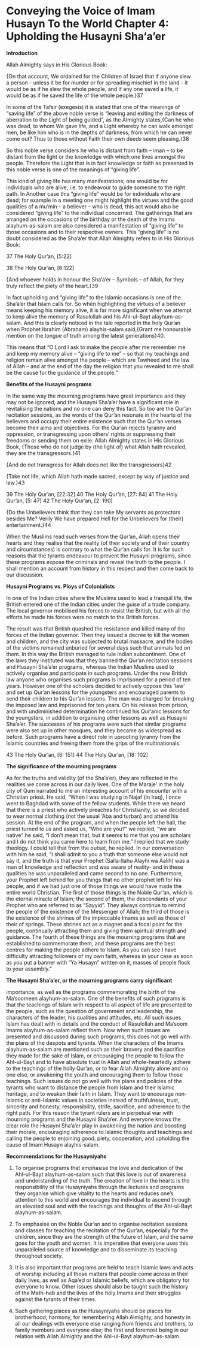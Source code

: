 Conveying the Voice of Imam Husayn To the World Chapter 4: Upholding the Husayni Sha‘a’er
=========================================================================================

**Introduction**

Allah Almighty says in His Glorious Book:

{On that account, We ordained for the Children of Israel that if anyone
slew a person - unless it be for murder or for spreading mischief in the
land - it would be as if he slew the whole people, and if any one saved
a life, it would be as if he saved the life of the whole people.}37

In some of the Tafsir (exegesis) it is stated that one of the meanings
of “saving life” of the above noble verse is “leaving and exiting the
darkness of aberration to the Light of being guided”, as the Almighty
states,{Can he who was dead, to whom We gave life, and a Light whereby
he can walk amongst men, be like him who is in the depths of darkness,
from which he can never come out? Thus to those without Faith their own
deeds seem pleasing.}38

So this noble verse considers he who is distant from faith – iman – to
be distant from the light or the knowledge with which one lives amongst
the people. Therefore the Light that is in fact knowledge or faith as
presented in this noble verse is one of the meanings of “giving life”.

This kind of giving life has many manifestations; one would be for
individuals who are alive, i.e. to endeavour to guide someone to the
right path. In Another case this “giving life” would be for individuals
who are dead; for example in a meeting one might highlight the virtues
and the good qualities of a mu’min – a believer – who is dead, this act
would also be considered “giving life” to the individual concerned. The
gatherings that are arranged on the occasions of the birthday or the
death of the Imams alayhum-as-salam are also considered a manifestation
of “giving life” to those occasions and to their respective owners. This
“giving life”
is no doubt considered as the Sha’a’er that Allah Almighty refers to in
His Glorious Book:

37 The Holy Qur’an, [5:22]

38 The Holy Qur’an, [6:122]

{And whoever holds in honour the Sha‘a’er – Symbols – of Allah, for
they truly reflect the piety of the heart.}39

In fact upholding and “giving life” to the Islamic occasions is one of
the Sha’a’er that Islam calls for. So when highlighting the virtues of a
believer means keeping his memory alive, it is far more significant when
we attempt to keep alive the memory of Rasulollah and his Ahl-ul-Bayt
alayhum-as-salam. And this is clearly noticed in the tale reported in
the holy Qur’an when Prophet Ibrahim (Abraham) alayhis-salam said,{Grant
me honourable mention on the tongue of truth among the latest
generations}40.

This means that “O Lord I ask to make the people after me remember me
and keep my memory alive – “giving life to me” – so that my teachings
and religion remain alive amongst the people – which are Tawheed and the
law of Allah – and at the end of the day the religion that you revealed
to me shall be the cause for the guidance of the people.”

**Benefits of the Husayni programs**

In the same way the mourning programs have great importance and they
may not be ignored, and the Husayni Sha’a’er have a significant role in
revitalising the nations and no one can deny this fact. So too are the
Qur’an recitation sessions, as the words of the Qur’an resonate in the
hearts of the believers and occupy their entire existence such that the
Qur’an verses become their aims and objectives. For the Qur’an rejects
tyranny and oppression, or transgressing upon others’ rights or
suppressing their freedoms or sending them on exile. Allah Almighty
states in His Glorious Book, {Those who do not judge by (the light of)
what Allah hath revealed, they are the transgressors.}41

{And do not transgress for Allah does not like the transgressors}42

{Take not life, which Allah hath made sacred, except by way of justice
and law.}43

39 The Holy Qur’an, [22:32]
40 The Holy Qur’an, [27: 84]
41 The Holy Qur’an, [5: 47]
42 The Holy Qur’an, [2: 190]

{Do the Unbelievers think that they can take My servants as protectors
besides Me? Verily We have prepared Hell for the Unbelievers for (their)
entertainment.}44

When the Muslims read such verses from the Qur’an, Allah opens their
hearts and they realise that the reality (of their society and of their
country and circumstances) is contrary to what the Qur’an calls for. It
is for such reasons that the tyrants endeavour to prevent the Husayni
programs, since these programs expose the criminals and reveal the truth
to the people. I shall mention an account from history in this respect
and then come back to our discussion.

**Husayni Programs vs. Ploys of Colonialists**

In one of the Indian cities where the Muslims used to lead a tranquil
life, the British entered one of the Indian cities under the guise of a
trade company. The local governor mobilised his forces to resist the
British, but with all the efforts he made his forces were no match to
the British forces.

The result was that British quashed the resistance and killed many of
the forces of the Indian governor. Then they issued a decree to kill the
women and children, and the city was subjected to brutal massacre, and
the bodies of the victims remained unburied for several days such that
animals fed on them. In this way the British managed to rule Indian
subcontinent. One of the laws they instituted was that they banned the
Qur’an recitation sessions and Husayni Sha’a’er programs, whereas the
Indian Muslims used to actively organise and participate in such
programs. Under the new British law anyone who organises such programs
is imprisoned for a period of ten years. However one of the scholars
decided to actively oppose this ‘law’ and set up Qur’an lessons for the
youngsters and encouraged parents to send their children to his Qur’an
lessons. The man was charged for breaking the imposed law and imprisoned
for ten years. On his release from prison, and with undiminished
determination he continued his Qur’anic lessons for the youngsters, in
addition to organising other lessons as well as Husayni Sha’a’er. The
successes of his programs were such that similar programs were also set
up in other mosques, and they became as widespread as before. Such
programs have a direct role in uprooting tyranny from the Islamic
countries and freeing them from the grips of the multinationals.

43 The Holy Qur’an, [6: 151]
44 The Holy Qur’an, [18: 102]

**The significance of the mourning programs**

As for the truths and validity (of the Sha’a’er), they are reflected in
the realities we come across in our daily lives. One of the Maraje’ in
the holy city of Qum narrated to me an interesting account of his
encounter with a Christian priest. He said, “When I was studying in
Najaf (in Iraq), I once went to Baghdad with some of the fellow
students. While there we heard that there is a priest who actively
preaches for Christianity, so we decided to wear normal clothing (not
the usual ‘Aba and turban) and attend his session. At the end of the
program, and when the people left the hall, the priest turned to us and
asked us, “Who are you?” we replied, “we are native” he said, “I don’t
mean that, but it seems to me that you are scholars and I do not think
you came here to learn from me.” I replied that we study theology. I
could tell that from the outset, he replied. In our conversation with
him he said, “I shall admit to you a truth that someone else would not
say it, and the truth is that your Prophet (Salla-llahu Alayhi wa Aalih)
was a man of knowledge and reflection and was aware of reality- and in
these qualities he was unparalleled and came second to no one.
Furthermore, your Prophet left behind for you things that no other
prophet left for his people, and if we had just one of those things we
would have made the entire world Christian. The first of those things is
the Noble Qur’an, which is the eternal miracle of Islam; the second of
them, the descendants of your Prophet who are referred to as “Sayyid”.
They always continue to remind the people of the existence of the
Messenger of Allah; the third of those is the existence of the shrines
of the impeccable Imams as well as those of their of springs. These
shrines act as a magnet and a focal point for the people, continually
attracting them and giving them spiritual strength and guidance. The
fourth of these things are the mourning programs that are established to
commemorate them, and these programs are the best centres for making the
people adhere to Islam. As you can see I have difficulty attracting
followers of my own faith, whereas in your case as soon as you put a
banner with “Ya Husayn” written on it, masses of people flock to your
assembly.”

**The Husayni Sha’a’er, or the mourning programs carry significant**

importance, as well as the programs commemorating the birth of the
Ma’soomeen alayhum-as-salam. One of the benefits of such programs is
that the teachings of Islam with respect to all aspect of life are
presented to the people, such as the question of government and
leadership, the characters of the leader, his qualities and attitudes,
etc. All such issues Islam has dealt with in details and the conduct of
Rasulollah and Ma’soom Imams alayhum-as-salam reflect them. Now when
such issues are presented and discussed during such programs, this does
not go well with the plans of the despots and tyrants. When the
characters of the Imams alayhum-as-salam are mentioned such as their
bravery and the sacrifice they made for the sake of Islam, or
encouraging the people to follow the Ahl-ul-Bayt and to have absolute
trust in Allah and whole-heartedly adhere to the teachings of the holly
Qur’an, or to fear Allah Almighty alone and no one else, or awakening
the youth and encouraging them to follow those teachings. Such issues do
not go well with the plans and policies of the tyrants who want to
distance the people from Islam and their Islamic heritage, and to weaken
their faith in Islam. They want to encourage non-Islamic or anti-Islamic
values in societies instead of truthfulness, trust, sincerity and
honesty, responsibility, strife, sacrifice, and adherence to the right
path. For this reason the tyrant rulers are in perpetual war with
mourning programs and the Husayni Sha’a’er. And everyone knows the clear
role the Husayni Sha’a’er play in awakening the nation and boosting
their morale, encouraging adherence to Islamic thoughts and teachings
and calling the people to enjoining good, piety, cooperation, and
upholding the cause of Imam Husayn alayhis-salam.

**Recommendations for the Husayniyahs**

1. To organise programs that emphasise the love and dedication of the
Ahl-ul-Bayt alayhum-as-salam such that this love is out of awareness and
understanding of the truth. The creation of love in the hearts is the
responsibility of the Husayniyahs through the lectures and programs they
organise which give vitality to the hearts and reduces one’s attention
to this world and encourages the individual to ascend through an
elevated soul and with the teachings and thoughts of the Ahl-ul-Bayt
alayhum-as-salam.

2. To emphasise on the Noble Qur’an and to organise recitation sessions
and classes for teaching the recitation of the Qur’an, especially for
the children, since they are the strength of the future of Islam, and
the same goes for the youth and women. It is imperative that everyone
uses this unparalleled source of knowledge and to disseminate its
teaching throughout society.

3. It is also important that programs are held to teach Islamic laws
and acts of worship including all those matters that people come across
in their daily lives, as well as Aqa’ed or Islamic beliefs, which are
obligatory for everyone to know. Other issues should also be taught such
the history of the Math-hab and the lives of the holy Imams and their
struggles against the tyrants of their times.

4. Such gathering places as the Husayniyahs should be places for
brotherhood, harmony, for remembering Allah Almighty, and honesty in all
our dealings with everyone else ranging from friends and brothers, to
family members and everyone else; the first and foremost being in our
relation with Allah Almighty and the Ahl-ul-Bayt alayhum-as-salam.


